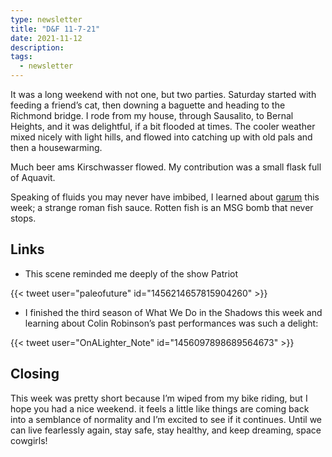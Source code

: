 ```yaml
---
type: newsletter
title: "D&F 11-7-21"
date: 2021-11-12
description: 
tags:
  - newsletter
---
```


It was a long weekend with not one, but two parties. Saturday started with feeding a friend’s cat, then downing a baguette and heading to the Richmond bridge. I rode from my house, through Sausalito, to Bernal Heights, and it was delightful, if a bit flooded at times. The cooler weather mixed nicely with light hills, and flowed into catching up with old pals and then a housewarming.

Much beer ams Kirschwasser flowed. My contribution was a small flask full of Aquavit. 

Speaking of fluids you may never have imbibed, I learned about [garum](https://penelope.uchicago.edu/~grout/encyclopaedia_romana/wine/garum.html) this week; a strange roman fish sauce. Rotten fish is an MSG bomb that never stops.

## Links

- This scene reminded me deeply of the show Patriot

{{< tweet user="paleofuture" id="1456214657815904260" >}}

- I finished the third season of What We Do in the Shadows this week and learning about Colin Robinson’s past performances was such a delight:

{{< tweet user="OnALighter_Note" id="1456097898689564673" >}}

## Closing

This week was pretty short because I’m wiped from my bike riding, but I hope you had a nice weekend. it feels a little like things are coming back into a semblance of normality and I’m excited to see if it continues. Until we can live fearlessly again, stay safe, stay healthy, and keep dreaming, space cowgirls!
